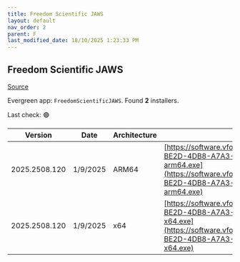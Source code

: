 ```yaml
---
title: Freedom Scientific JAWS
layout: default
nav_order: 2
parent: F
last_modified_date: 18/10/2025 1:23:33 PM
---
```


## Freedom Scientific JAWS

[Source](https://www.freedomscientific.com/products/software/jaws/)

Evergreen app: `FreedomScientificJAWS`. Found **2** installers.

Last check: 🟢

| Version       | Date     | Architecture | URI                                                                                                                                                                                                                                                                      |
| ------------- | -------- | ------------ | ------------------------------------------------------------------------------------------------------------------------------------------------------------------------------------------------------------------------------------------------------------------------ |
| 2025.2508.120 | 1/9/2025 | ARM64        | [https://software.vfo.digital/JAWS/2025/2025.2508.120.400/56B705E6-BE2D-4DB8-A7A3-B9B7A42B9361/J2025.2508.120.400-Offline-arm64.exe](https://software.vfo.digital/JAWS/2025/2025.2508.120.400/56B705E6-BE2D-4DB8-A7A3-B9B7A42B9361/J2025.2508.120.400-Offline-arm64.exe) |
| 2025.2508.120 | 1/9/2025 | x64          | [https://software.vfo.digital/JAWS/2025/2025.2508.120.400/56B705E6-BE2D-4DB8-A7A3-B9B7A42B9361/J2025.2508.120.400-Offline-x64.exe](https://software.vfo.digital/JAWS/2025/2025.2508.120.400/56B705E6-BE2D-4DB8-A7A3-B9B7A42B9361/J2025.2508.120.400-Offline-x64.exe)     |
